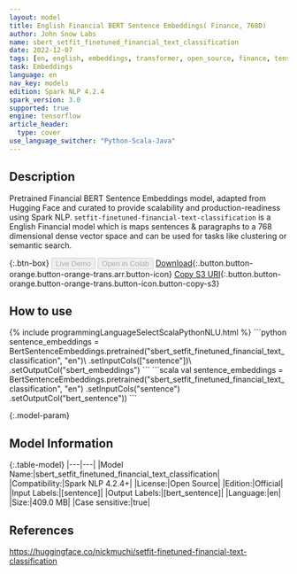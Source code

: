 ```yaml
---
layout: model
title: English Financial BERT Sentence Embeddings( Finance, 768D)
author: John Snow Labs
name: sbert_setfit_finetuned_financial_text_classification
date: 2022-12-07
tags: [en, english, embeddings, transformer, open_source, finance, tensorflow]
task: Embeddings
language: en
nav_key: models
edition: Spark NLP 4.2.4
spark_version: 3.0
supported: true
engine: tensorflow
article_header:
  type: cover
use_language_switcher: "Python-Scala-Java"
---
```


## Description

Pretrained Financial BERT Sentence Embeddings model, adapted from Hugging Face and curated to provide scalability and production-readiness using Spark NLP. `setfit-finetuned-financial-text-classification` is a English Financial model which is maps sentences & paragraphs to a 768 dimensional dense vector space and can be used for tasks like clustering or semantic search.

{:.btn-box}
<button class="button button-orange" disabled>Live Demo</button>
<button class="button button-orange" disabled>Open in Colab</button>
[Download](https://s3.amazonaws.com/auxdata.johnsnowlabs.com/public/models/sbert_setfit_finetuned_financial_text_classification_en_4.2.4_3.0_1670423819963.zip){:.button.button-orange.button-orange-trans.arr.button-icon}
[Copy S3 URI](s3://auxdata.johnsnowlabs.com/public/models/sbert_setfit_finetuned_financial_text_classification_en_4.2.4_3.0_1670423819963.zip){:.button.button-orange.button-orange-trans.button-icon.button-copy-s3}

## How to use



<div class="tabs-box" markdown="1">
{% include programmingLanguageSelectScalaPythonNLU.html %}
```python
sentence_embeddings = BertSentenceEmbeddings.pretrained("sbert_setfit_finetuned_financial_text_classification", "en")\
  .setInputCols(["sentence"])\
  .setOutputCol("sbert_embeddings")
```
```scala
val sentence_embeddings = BertSentenceEmbeddings.pretrained("sbert_setfit_finetuned_financial_text_classification", "en")
  .setInputCols("sentence")
  .setOutputCol("bert_sentence"))
```
</div>

{:.model-param}
## Model Information

{:.table-model}
|---|---|
|Model Name:|sbert_setfit_finetuned_financial_text_classification|
|Compatibility:|Spark NLP 4.2.4+|
|License:|Open Source|
|Edition:|Official|
|Input Labels:|[sentence]|
|Output Labels:|[bert_sentence]|
|Language:|en|
|Size:|409.0 MB|
|Case sensitive:|true|

## References

https://huggingface.co/nickmuchi/setfit-finetuned-financial-text-classification